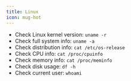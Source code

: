 ```yaml
---
title: Linux
icon: mug-hot
---
```


- Check Linux kernel version: `uname -r`
- Check full system info: `uname -a`
- Check distribution info: `cat /etc/os-release`
- Check CPU info: `cat /proc/cpuinfo`
- Check memory info: `cat /proc/meminfo`
- Check disk usage: `df -h`
- Check current user: `whoami`

